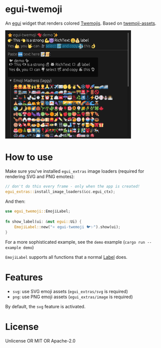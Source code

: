 # egui-twemoji

An [egui](https://egui.rs/) widget that renders colored [Twemojis](https://github.com/twitter/twemoji). Based on [twemoji-assets](https://github.com/cptpiepmatz/twemoji-assets).

![demo](/media/demo.png)

# How to use

Make sure you've installed `egui_extras` image loaders (required for rendering SVG and PNG emotes):

```rust
// don't do this every frame - only when the app is created!
egui_extras::install_image_loaders(&cc.egui_ctx);
```

And then:

```rust
use egui_twemoji::EmojiLabel;

fn show_label(ui: &mut egui::Ui) {
    EmojiLabel::new("⭐ egui-twemoji 🐦✨").show(ui);
}
```

For a more sophisticated example, see the `demo` example (`cargo run --example demo`)

`EmojiLabel` supports all functions that a normal 
[Label](https://docs.rs/egui/latest/egui/widgets/struct.Label.html) does.

# Features

* `svg`: use SVG emoji assets (`egui_extras/svg` is required)
* `png`: use PNG emoji assets (`egui_extras/image` is required)

By default, the `svg` feature is activated.

# License

Unlicense OR MIT OR Apache-2.0
